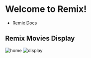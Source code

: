 # Welcome to Remix!

- [Remix Docs](https://remix.run/docs)

## Remix Movies Display

![home]("./home.png")
![display]("./display.png")